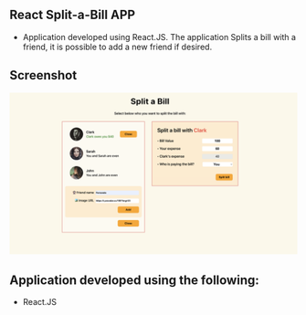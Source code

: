 ## React Split-a-Bill APP
* Application developed using React.JS. The application Splits a bill with a friend, it is possible to add a new friend if desired.

## Screenshot
![screenshot](screenshot_splitbill.png)

## Application developed using the following:
* React.JS
